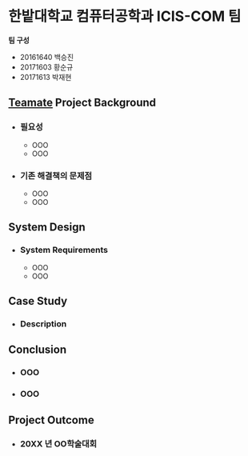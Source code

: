 # 한밭대학교 컴퓨터공학과 ICIS-COM 팀

**팀 구성**
- 20161640 백승진 
- 20171603 황순규
- 20171613 박재현

## <u>Teamate</u> Project Background
- ### 필요성
  - OOO
  - OOO
- ### 기존 해결책의 문제점
  - OOO
  - OOO
  
## System Design
  - ### System Requirements
    - OOO
    - OOO
    
## Case Study
  - ### Description
  
  
## Conclusion
  - ### OOO
  - ### OOO
  
## Project Outcome
- ### 20XX 년 OO학술대회 
